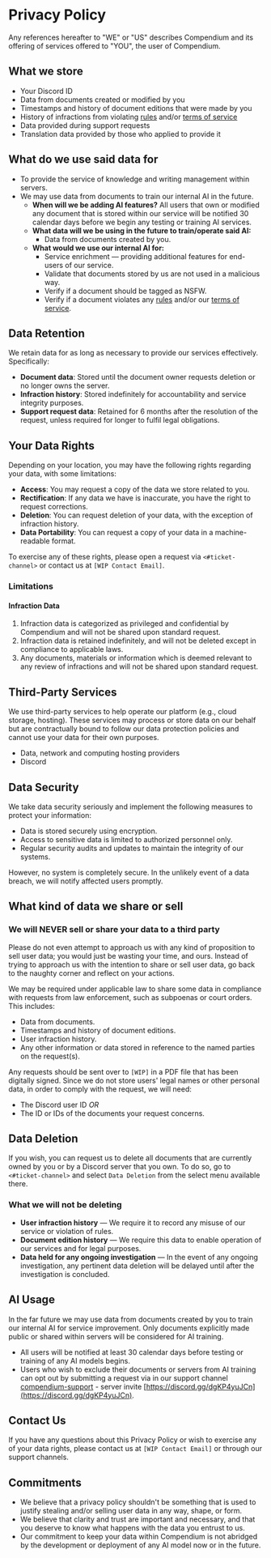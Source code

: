 # Privacy Policy

Any references hereafter to "WE" or "US" describes Compendium and its offering of services offered to "YOU", the user of Compendium.

## What we store

- Your Discord ID
- Data from documents created or modified by you
- Timestamps and history of document editions that were made by you
- History of infractions from violating [rules](https://github.com/Compendium-Discord-Bot/Legal-Stuff-We-Are-Required-To-Share/blob/main/Rules.md) and/or [terms of service](https://github.com/Compendium-Discord-Bot/Legal-Stuff-We-Are-Required-To-Share/blob/main/Terms-of-Service.md)
- Data provided during support requests
- Translation data provided by those who applied to provide it

## What do we use said data for

- To provide the service of knowledge and writing management within servers.
- We may use data from documents to train our internal AI in the future.
  - **When will we be adding AI features?**
    All users that own or modified any document that is stored within our service will be notified 30 calendar days before we begin any testing or training AI services.
  - **What data will we be using in the future to train/operate said AI:**
    - Data from documents created by you.
  - **What would we use our internal AI for:**
    - Service enrichment — providing additional features for end-users of our service.
    - Validate that documents stored by us are not used in a malicious way.
    - Verify if a document should be tagged as NSFW.
    - Verify if a document violates any [rules](https://github.com/Compendium-Discord-Bot/Legal-Stuff-We-Are-Required-To-Share/blob/main/Rules.md) and/or our [terms of service](https://github.com/Compendium-Discord-Bot/Legal-Stuff-We-Are-Required-To-Share/blob/main/Terms-of-Service.md).

## Data Retention

We retain data for as long as necessary to provide our services effectively. Specifically:

- **Document data**: Stored until the document owner requests deletion or no longer owns the server.
- **Infraction history**: Stored indefinitely for accountability and service integrity purposes.
- **Support request data**: Retained for 6 months after the resolution of the request, unless required for longer to fulfil legal obligations.

## Your Data Rights

Depending on your location, you may have the following rights regarding your data, with some limitations:

- **Access**: You may request a copy of the data we store related to you.
- **Rectification**: If any data we have is inaccurate, you have the right to request corrections.
- **Deletion**: You can request deletion of your data, with the exception of infraction history.
- **Data Portability**: You can request a copy of your data in a machine-readable format.

To exercise any of these rights, please open a request via `<#ticket-channel>` or contact us at `[WIP Contact Email]`.

### Limitations

#### Infraction Data

1. Infraction data is categorized as privileged and confidential by Compendium and will not be shared upon standard request.
2. Infraction data is retained indefinitely, and will not be deleted except in compliance to applicable laws.
3. Any documents, materials or information which is deemed relevant to any review of infractions and will not be shared upon standard request.

## Third-Party Services

We use third-party services to help operate our platform (e.g., cloud storage, hosting). These services may process or store data on our behalf but are contractually bound to follow our data protection policies and cannot use your data for their own purposes.

- Data, network and computing hosting providers
- Discord

## Data Security

We take data security seriously and implement the following measures to protect your information:

- Data is stored securely using encryption.
- Access to sensitive data is limited to authorized personnel only.
- Regular security audits and updates to maintain the integrity of our systems.

However, no system is completely secure. In the unlikely event of a data breach, we will notify affected users promptly.

## What kind of data we share or sell

### We will NEVER sell or share your data to a third party

Please do not even attempt to approach us with any kind of proposition to sell user data; you would just be wasting your time, and ours.
Instead of trying to approach us with the intention to share or sell user data, go back to the naughty corner and reflect on your actions.

We may be required under applicable law to share some data in compliance with requests from law enforcement, such as subpoenas or court orders. This includes:

- Data from documents.
- Timestamps and history of document editions.
- User infraction history.
- Any other information or data stored in reference to the named parties on the request(s).

Any requests should be sent over to `[WIP]` in a PDF file that has been digitally signed. Since we do not store users' legal names or other personal data, in order to comply with the request, we will need:

- The Discord user ID
*OR*
- The ID or IDs of the documents your request concerns.

## Data Deletion

If you wish, you can request us to delete all documents that are currently owned by you or by a Discord server that you own.
To do so, go to `<#ticket-channel>` and select `Data Deletion` from the select menu available there.

### What we will not be deleting

- **User infraction history** — We require it to record any misuse of our service or violation of rules.
- **Document edition history** — We require this data to enable operation of our services and for legal purposes.
- **Data held for any ongoing investigation** — In the event of any ongoing investigation, any pertinent data deletion will be delayed until after the investigation is concluded.

## AI Usage

In the far future we may use data from documents created by you to train our internal AI for service improvement. Only documents explicitly made public or shared within servers will be considered for AI training.

- All users will be notified at least 30 calendar days before testing or training of any AI models begins.
- Users who wish to exclude their documents or servers from AI training can opt out by submitting a request via in our support channel [compendium-support](https://discord.com/channels/1232458290563387392/1232586070764552232) - server invite [https://discord.gg/dgKP4yuJCn](https://discord.gg/dgKP4yuJCn).

## Contact Us

If you have any questions about this Privacy Policy or wish to exercise any of your data rights, please contact us at `[WIP Contact Email]` or through our support channels.

## Commitments

- We believe that a privacy policy shouldn't be something that is used to justify stealing and/or selling user data in any way, shape, or form.
- We believe that clarity and trust are important and necessary, and that you deserve to know what happens with the data you entrust to us.
- Our commitment to keep your data within Compendium is not abridged by the development or deployment of any AI model now or in the future.
